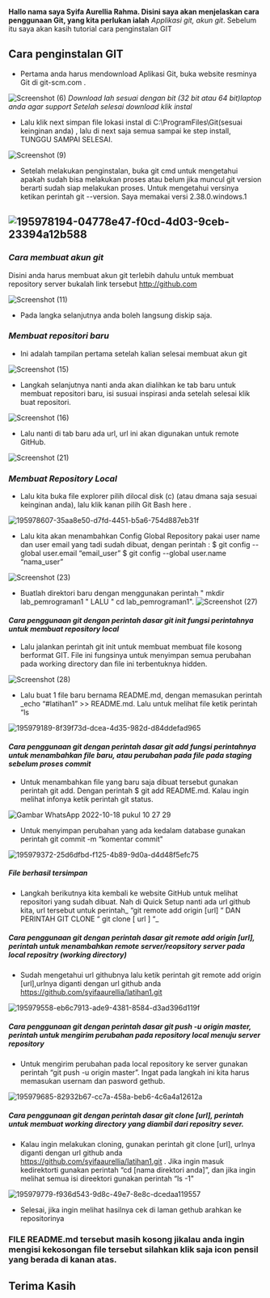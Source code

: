 **Hallo nama saya Syifa Aurellia Rahma. Disini saya akan menjelaskan cara penggunaan Git, yang kita perlukan ialah** *Applikasi git, akun git*. Sebelum itu saya akan kasih tutorial cara penginstalan GIT
## Cara penginstalan GIT
- Pertama anda harus mendownload Aplikasi Git, buka website resminya Git di git-scm.com .

![Screenshot (6)](https://user-images.githubusercontent.com/115867244/196310544-cce36f02-5d17-4b16-a7d9-0e1495c54612.png)
*Download lah sesuai dengan bit (32 bit atau 64 bit)laptop anda agar support Setelah selesai download klik instal*

- Lalu klik next simpan file lokasi instal di C:\ProgramFiles\Git(sesuai keinginan anda) , lalu di next saja semua sampai ke step install, TUNGGU SAMPAI SELESAI.

![Screenshot (9)](https://user-images.githubusercontent.com/115867244/196310728-e5b24c6e-dd46-4237-b502-1bdea9b6f5ea.png)
- Setelah melakukan penginstalan, buka git cmd untuk mengetahui apakah sudah bisa melakukan proses atau belum jika muncul git version berarti sudah siap melakukan proses. Untuk mengetahui versinya ketikan perintah git --version. Saya memakai versi 2.38.0.windows.1

![195978194-04778e47-f0cd-4d03-9ceb-23394a12b588](https://user-images.githubusercontent.com/115867244/196311099-f32dcaad-5585-41ec-a306-d3de84117fd8.png)
----------------------------------------------------------------------
### _Cara membuat akun git_
Disini anda harus membuat akun git terlebih dahulu untuk membuat repository server bukalah link tersebut http://github.com 

![Screenshot (11)](https://user-images.githubusercontent.com/115867244/196312753-e854ffb7-2a91-4dcb-b7c3-5ee2c592f376.png)
- Pada langka selanjutnya anda boleh langsung diskip saja.
### _Membuat repositori baru_
- Ini adalah tampilan pertama setelah kalian selesai membuat akun git 

![Screenshot (15)](https://user-images.githubusercontent.com/115867244/196313455-e0e49019-503d-4c6c-ad19-b107f949c159.png)
- Langkah selanjutnya nanti anda akan dialihkan ke tab baru untuk membuat repositori baru, isi susuai inspirasi anda setelah selesai klik buat repositori. 

![Screenshot (16)](https://user-images.githubusercontent.com/115867244/196314043-3e570f87-320c-4b45-8696-b2b221868672.png)
- Lalu nanti di tab baru ada url, url ini akan digunakan untuk remote GitHub. 

![Screenshot (21)](https://user-images.githubusercontent.com/115867244/196314275-969e426a-950e-4d7b-bfa8-77649b01d009.png)
### _Membuat Repository Local_
- Lalu kita buka file explorer pilih dilocal disk (c) (atau dmana saja sesuai keinginan anda), lalu klik kanan pilih Git Bash here . 

![195978607-35aa8e50-d7fd-4451-b5a6-754d887eb31f](https://user-images.githubusercontent.com/115867244/196315122-4b4e3123-4f9f-4cb8-bf3d-131d0156cfe9.png)
- Lalu kita akan menambahkan Config Global Repository pakai user name dan user email yang tadi sudah dibuat, dengan perintah : $ git config --global user.email “email_user” $ git config --global user.name “nama_user” 

![Screenshot (23)](https://user-images.githubusercontent.com/115867244/196315447-747d0f95-1664-4b2a-93f3-02634d30b2ab.png)
- Buatlah direktori baru dengan menggunakan perintah " mkdir lab_pemrograman1 " LALU " cd lab_pemrograman1". ![Screenshot (27)](https://user-images.githubusercontent.com/115867244/196316528-76da5009-399e-4f2c-b73a-90b9d29df5fe.png)

#### _Cara penggunaan git dengan perintah dasar git init fungsi perintahnya untuk membuat repository local_
- Lalu jalankan perintah git init untuk membuat membuat file kosong berformat GIT. File ini fungsinya untuk menyimpan semua perubahan pada working directory dan file ini terbentuknya hidden. 

![Screenshot (28)](https://user-images.githubusercontent.com/115867244/196324470-3f7fe089-d8af-46f4-9d4c-443b976712fe.png)
- Lalu buat 1 file baru bernama README.md, dengan memasukan perintah _echo “#latihan1” >> README.md. Lalu untuk melihat file ketik perintah “ls 

![195979189-8f39f73d-dcea-4d35-982d-d84ddefad965](https://user-images.githubusercontent.com/115867244/196325065-4de74835-5594-463d-bede-4a47a3b35906.png)

#### _Cara penggunaan git dengan perintah dasar git add fungsi perintahnya untuk menambahkan file baru, atau perubahan pada file pada staging sebelum proses commit_
- Untuk menambahkan file yang baru saja dibuat tersebut gunakan perintah git add. Dengan perintah $ git add README.md. Kalau ingin melihat infonya ketik perintah git status. 

![Gambar WhatsApp 2022-10-18 pukul 10 27 29](https://user-images.githubusercontent.com/115867244/196329136-2be1fd10-0b69-4009-8b22-0b1f7facb700.jpg)
- Untuk menyimpan perubahan yang ada kedalam database gunakan perintah git commit -m “komentar commit" 

![195979372-25d6dfbd-f125-4b89-9d0a-d4d48f5efc75](https://user-images.githubusercontent.com/115867244/196329295-e464dbe1-75e1-4844-8f9b-06d88c82e818.png)

##### File berhasil tersimpan
- Langkah berikutnya kita kembali ke website GitHub untuk melihat repositori yang sudah dibuat. Nah di Quick Setup nanti ada url github kita, url tersebut untuk perintah_ “git remote add origin [url] “ DAN PERINTAH GIT CLONE “ git clone [ url ] “_

##### Cara penggunaan git dengan perintah dasar git remote add origin [url], perintah untuk menambahkan remote server/reopsitory server pada local repositry (working directory)
- Sudah mengetahui url githubnya lalu ketik perintah git remote add origin [url],urlnya diganti dengan url github anda https://github.com/syifaaurellia/latihan1.git

![195979558-eb6c7913-ade9-4381-8584-d3ad396d119f](https://user-images.githubusercontent.com/115867244/196331478-10d49a28-bc8a-41a9-8592-3f9d339e9c29.png)

##### Cara penggunaan git dengan perintah dasar git push -u origin master, perintah untuk mengirim perubahan pada repository local menuju server repository 
- Untuk mengirim perubahan pada local repository ke server gunakan perintah “git push -u origin master”. Ingat pada langkah ini kita harus memasukan usernam dan pasword gethub. 

![195979685-82932b67-cc7a-458a-beb6-4c6a4a12612a](https://user-images.githubusercontent.com/115867244/196332093-66b0eda4-50ff-428d-87e4-8c243d96f105.png)

##### Cara penggunaan git dengan perintah dasar git clone [url], perintah untuk membuat working directory yang diambil dari repositry sever.
- Kalau ingin melakukan cloning, gunakan perintah git clone [url], urlnya diganti dengan url github anda https://github.com/syifaaurellia/latihan1.git . Jika ingin masuk kedirektorti gunakan perintah “cd [nama direktori anda]”, dan jika ingin melihat semua isi direektori gunakan perintah “ls -1"

![195979779-f936d543-9d8c-49e7-8e8c-dcedaa119557](https://user-images.githubusercontent.com/115867244/196332474-2d167090-7ddd-4df9-9899-04db065588a0.png)
- Selesai, jika ingin melihat hasilnya cek di laman gethub arahkan ke repositorinya

### FILE README.md tersebut masih kosong jikalau anda ingin mengisi kekosongan file tersebut silahkan klik saja icon pensil yang berada di kanan atas.

## Terima Kasih

